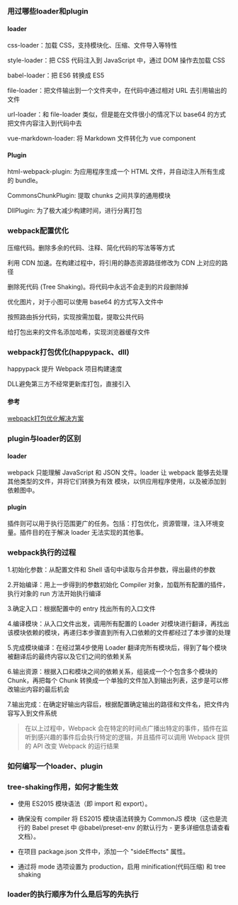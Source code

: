 ### 用过哪些loader和plugin

#### loader

css-loader：加载 CSS，支持模块化、压缩、文件导入等特性

style-loader：把 CSS 代码注入到 JavaScript 中，通过 DOM 操作去加载 CSS

babel-loader：把 ES6 转换成 ES5

file-loader：把文件输出到一个文件夹中，在代码中通过相对 URL 去引用输出的文件

url-loader：和 file-loader 类似，但是能在文件很小的情况下以 base64 的方式把文件内容注入到代码中去

vue-markdown-loader: 将 Markdown 文件转化为 vue component

#### Plugin

html-webpack-plugin: 为应用程序生成一个 HTML 文件，并自动注入所有生成的 bundle。

CommonsChunkPlugin: 提取 chunks 之间共享的通用模块

DllPlugin: 为了极大减少构建时间，进行分离打包

### webpack配置优化

压缩代码。删除多余的代码、注释、简化代码的写法等等方式

利用 CDN 加速。在构建过程中，将引用的静态资源路径修改为 CDN 上对应的路径

删除死代码 (Tree Shaking)。将代码中永远不会走到的片段删除掉

优化图片，对于小图可以使用 base64 的方式写入文件中

按照路由拆分代码，实现按需加载，提取公共代码

给打包出来的文件名添加哈希，实现浏览器缓存文件

### webpack打包优化(happypack、dll)

happypack 提升 Webpack 项目构建速度

DLL避免第三方不经常更新库打包，直接引入

#### 参考

[webpack打包优化解决方案](https://segmentfault.com/a/1190000011138081)

### plugin与loader的区别

#### loader

webpack 只能理解 JavaScript 和 JSON 文件。loader 让 webpack 能够去处理其他类型的文件，并将它们转换为有效 模块，以供应用程序使用，以及被添加到依赖图中。

#### plugin

插件则可以用于执行范围更广的任务。包括：打包优化，资源管理，注入环境变量。插件目的在于解决 loader 无法实现的其他事。

### webpack执行的过程

1.初始化参数：从配置文件和 Shell 语句中读取与合并参数，得出最终的参数

2.开始编译：用上一步得到的参数初始化 Compiler 对象，加载所有配置的插件，执行对象的 run 方法开始执行编译

3.确定入口：根据配置中的 entry 找出所有的入口文件

4.编译模块：从入口文件出发，调用所有配置的 Loader 对模块进行翻译，再找出该模块依赖的模块，再递归本步骤直到所有入口依赖的文件都经过了本步骤的处理

5.完成模块编译：在经过第4步使用 Loader 翻译完所有模块后，得到了每个模块被翻译后的最终内容以及它们之间的依赖关系

6.输出资源：根据入口和模块之间的依赖关系，组装成一个个包含多个模块的 Chunk，再把每个 Chunk 转换成一个单独的文件加入到输出列表，这步是可以修改输出内容的最后机会

7.输出完成：在确定好输出内容后，根据配置确定输出的路径和文件名，把文件内容写入到文件系统

> 在以上过程中，Webpack 会在特定的时间点广播出特定的事件，插件在监听到感兴趣的事件后会执行特定的逻辑，并且插件可以调用 Webpack 
提供的 API 改变 Webpack 的运行结果

### 如何编写一个loader、plugin


### tree-shaking作用，如何才能生效

- 使用 ES2015 模块语法（即 import 和 export）。

- 确保没有 compiler 将 ES2015 模块语法转换为 CommonJS 模块（这也是流行的 Babel preset 中 @babel/preset-env 的默认行为 - 更多详细信息请查看 文档）。

- 在项目 package.json 文件中，添加一个 "sideEffects" 属性。

- 通过将 mode 选项设置为 production，启用 minification(代码压缩) 和 tree shaking

### loader的执行顺序为什么是后写的先执行



